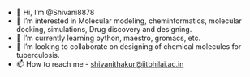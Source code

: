 - 👋 Hi, I’m @Shivani8878
- 👀 I’m interested in Molecular modeling, cheminformatics, molecular docking, simulations, Drug discovery and designing.
- 🌱 I’m currently learning python, maestro, gromacs, etc.
- 💞️ I’m looking to collaborate on designing of chemical molecules for tuberculosis.
- 📫 How to reach me - shivanithakur@iitbhilai.ac.in

<!---
Shivani8878/Shivani8878 is a ✨ special ✨ repository because its `README.md` (this file) appears on your GitHub profile.
You can click the Preview link to take a look at your changes.
--->
